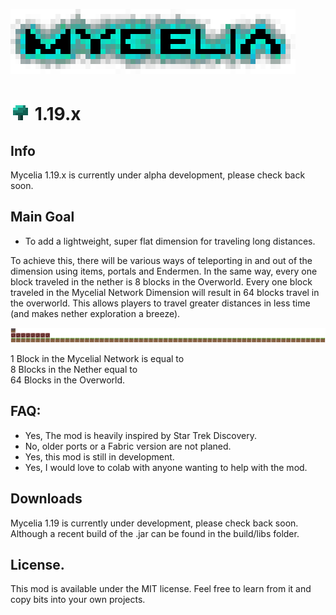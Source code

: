 ![Mycelia Logo](https://raw.githubusercontent.com/Mortimyrrh/Mycelia-Forge/main/icons/logox8.png)
# ![Mycelia Logo](https://raw.githubusercontent.com/Mortimyrrh/Mycelia-Forge/main/icons/mushroomx4.png) 1.19.x

## Info
Mycelia 1.19.x is currently under alpha development, please check back soon.  
  
## Main Goal
- To add a lightweight, super flat dimension for traveling long distances.  
   
To achieve this, there will be various ways of teleporting in and out of the dimension using items, portals and Endermen.
In the same way, every one block traveled in the nether is 8 blocks in the Overworld.
Every one block traveled in the Mycelial Network Dimension will result in 64 blocks travel in the overworld.
This allows players to travel greater distances in less time (and makes nether exploration a breeze).
 
![1 Block in the Mycelial Network is equal to, 8 Blocks in the Nether is equal to, 64 Blocks in the Overworld](https://raw.githubusercontent.com/Mortimyrrh/Mycelia-Forge/main/icons/1-8-64%20x2.png)  

1 Block in the Mycelial Network is equal to    
8 Blocks in the Nether equal to  
64 Blocks in the Overworld.   
  
## FAQ: 
- Yes, The mod is heavily inspired by Star Trek Discovery.
- No, older ports or a Fabric version are not planed.
- Yes, this mod is still in development.
- Yes, I would love to colab with anyone wanting to help with the mod.
     
## Downloads
Mycelia 1.19 is currently under development, please check back soon.
Although a recent build of the .jar can be found in the build/libs folder.

## License. 
This mod is available under the MIT license. Feel free to learn from it and copy bits into your own projects.
